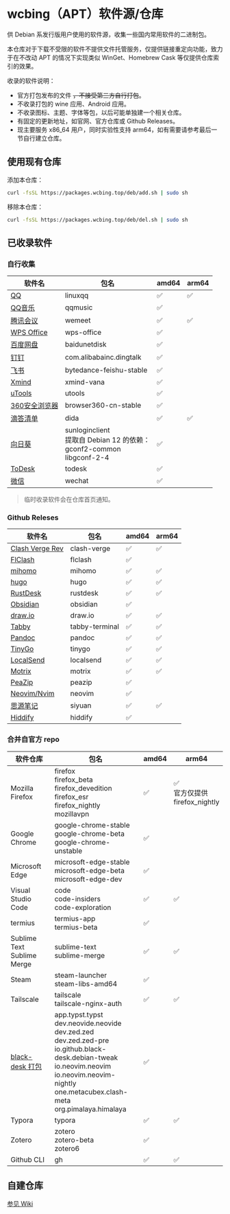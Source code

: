 # wcbing（APT）软件源/仓库

供 Debian 系发行版用户使用的软件源，收集一些国内常用软件的二进制包。

本仓库对于下载不受限的软件不提供文件托管服务，仅提供链接重定向功能，致力于在不改动 APT 的情况下实现类似 WinGet、Homebrew Cask 等仅提供仓库索引的效果。

收录的软件说明：
- 官方打包发布的文件 ~~，不接受第三方自行打包~~。
- 不收录打包的 wine 应用、Android 应用。
- 不收录图标、主题、字体等包，以后可能单独建一个相关仓库。
- 有固定的更新地址，如官网、官方仓库或 Github Releases。
- 现主要服务 x86_64 用户，同时实验性支持 arm64，如有需要请参考最后一节自行建立仓库。

## 使用现有仓库

添加本仓库：
```sh
curl -fsSL https://packages.wcbing.top/deb/add.sh | sudo sh
```

移除本仓库：
```sh
curl -fsSL https://packages.wcbing.top/deb/del.sh | sudo sh
```

## 已收录软件

### 自行收集

| 软件名 | 包名 | amd64 | arm64 |
| ----- | ---- | ----- | ----- |
| [QQ](https://im.qq.com/linuxqq/) | linuxqq | ✅ | ✅ |
| [QQ音乐](https://y.qq.com/download/download.html) | qqmusic | ✅ | |
| [腾讯会议](https://meeting.tencent.com/download/) | wemeet | ✅ | ✅ |
| [WPS Office](https://linux.wps.cn/) | wps-office | ✅ | |
| [百度网盘](https://pan.baidu.com/download) | baidunetdisk | ✅ | |
| [钉钉](https://www.dingtalk.com/download/) | com.alibabainc.dingtalk | ✅ | |
| [飞书](https://www.feishu.cn/download) | bytedance-feishu-stable | ✅ | |
| [Xmind](https://xmind.cn/download/) | xmind-vana | ✅ | |
| [uTools](https://u.tools/download/) | utools | ✅ | |
| [360安全浏览器](https://browser.360.net/gc/) | browser360-cn-stable | ✅ | |
| [滴答清单](https://dida365.com/download) | dida | ✅ | ✅ |
| [向日葵](https://sunlogin.oray.com/download/linux) | sunloginclient<br />提取自 Debian 12 的依赖：<br />gconf2-common<br />libgconf-2-4 | ✅ | |
| [ToDesk](https://www.todesk.com/linux.html) | todesk | ✅ | |
| [微信](https://linux.weixin.qq.com/) | wechat | ✅ | |


> 临时收录软件会在仓库首页通知。

### Github Releses

| 软件名 | 包名 | amd64 | arm64 |
| ----- | ---- | ----- | ----- |
| [Clash Verge Rev](https://github.com/clash-verge-rev/clash-verge-rev/releases) | clash-verge | ✅ | ✅ |
| [FlClash](https://github.com/chen08209/FlClash/releases) | flclash | ✅ | |
| [mihomo](https://github.com/MetaCubeX/mihomo/releases) | mihomo | ✅ | ✅ |
| [hugo](https://github.com/gohugoio/hugo/releases) | hugo | ✅ | ✅ |
| [RustDesk](https://github.com/rustdesk/rustdesk/releases) | rustdesk | ✅ | ✅ |
| [Obsidian](https://github.com/obsidianmd/obsidian-releases/releases) | obsidian | ✅ | |
| [draw.io](https://github.com/jgraph/drawio-desktop/releases) | draw.io | ✅ | ✅ |
| [Tabby](https://github.com/Eugeny/tabby/releases) | tabby-terminal | ✅ | ✅ |
| [Pandoc](https://github.com/jgm/pandoc/releases) | pandoc | ✅ | ✅ |
| [TinyGo](https://github.com/tinygo-org/tinygo/releases) | tinygo | ✅ | ✅ |
| [LocalSend](https://github.com/localsend/localsend/releases) | localsend | ✅ | ✅ |
| [Motrix](https://github.com/agalwood/Motrix/releases) | motrix | ✅ | ✅ |
| [PeaZip](https://github.com/peazip/PeaZip/releases) | peazip | ✅ | |
| [Neovim/Nvim](https://github.com/neovim/neovim-releases/releases) | neovim | ✅ | |
| [思源笔记](https://github.com/siyuan-note/siyuan/releases) | siyuan | ✅ | ✅ |
| [Hiddify](https://github.com/hiddify/hiddify-app/releases) | hiddify | ✅ | |

### 合并自官方 repo

| 软件仓库 | 包名 | amd64 | arm64 |
| ------ | ---- | ----- | ----- |
|Mozilla Firefox|firefox<br />firefox_beta<br />firefox_devedition<br />firefox_esr<br />firefox_nightly<br />mozillavpn| ✅ | ✅<br />官方仅提供<br />firefox_nightly |
|Google Chrome|google-chrome-stable<br />google-chrome-beta<br />google-chrome-unstable| ✅ | |
|Microsoft Edge|microsoft-edge-stable<br />microsoft-edge-beta<br />microsoft-edge-dev| ✅ | |
|Visual Studio Code|code<br />code-insiders<br />code-exploration| ✅ | ✅ |
|termius|termius-app<br />termius-beta| ✅ | |
|Sublime Text<br />Sublime Merge|sublime-text<br />sublime-merge| ✅ | ✅ |
|Steam|steam-launcher<br />steam-libs-amd64| ✅ | |
|Tailscale|tailscale<br />tailscale-nginx-auth| ✅ | ✅ |
|[black-desk 打包](https://github.com/black-desk/debs)|app.typst.typst<br />dev.neovide.neovide<br />dev.zed.zed<br />dev.zed.zed-pre<br />io.github.black-desk.debian-tweak<br />io.neovim.neovim<br />io.neovim.neovim-nightly<br />one.metacubex.clash-meta<br />org.pimalaya.himalaya| ✅ | |
|Typora|typora| ✅ | ✅ |
|Zotero|zotero<br />zotero-beta<br />zotero6| ✅ | |
|Github CLI|gh| ✅ | ✅ |


## 自建仓库

[参见 Wiki](https://github.com/wcbing/wcbing-apt-repo/wiki/self-hosting)

